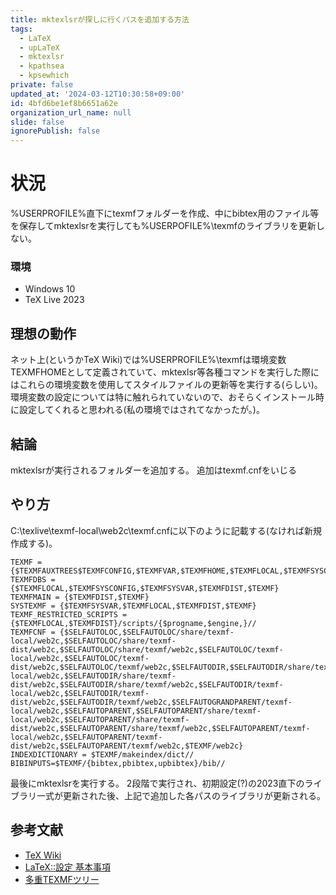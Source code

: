 ```yaml
---
title: mktexlsrが探しに行くパスを追加する方法
tags:
  - LaTeX
  - upLaTeX
  - mktexlsr
  - kpathsea
  - kpsewhich
private: false
updated_at: '2024-03-12T10:30:58+09:00'
id: 4bfd6be1ef8b6651a62e
organization_url_name: null
slide: false
ignorePublish: false
---
```

# 状況

%USERPROFILE%直下にtexmfフォルダーを作成、中にbibtex用のファイル等を保存してmktexlsrを実行しても%USERPOFILE%\texmfのライブラリを更新しない。

### 環境

- Windows 10
- TeX Live 2023

## 理想の動作

ネット上(というかTeX Wiki)では%USERPROFILE%\texmfは環境変数TEXMFHOMEとして定義されていて、mktexlsr等各種コマンドを実行した際にはこれらの環境変数を使用してスタイルファイルの更新等を実行する(らしい)。
環境変数の設定については特に触れられていないので、おそらくインストール時に設定してくれると思われる(私の環境ではされてなかったが。)。

## 結論

mktexlsrが実行されるフォルダーを追加する。
追加はtexmf.cnfをいじる

## やり方

C:\texlive\texmf-local\web2c\texmf.cnfに以下のように記載する(なければ新規作成する)。
```
TEXMF = {$TEXMFAUXTREES$TEXMFCONFIG,$TEXMFVAR,$TEXMFHOME,$TEXMFLOCAL,$TEXMFSYSCONFIG,$TEXMFSYSVAR,$TEXMFDIST}
TEXMFDBS = {$TEXMFLOCAL,$TEXMFSYSCONFIG,$TEXMFSYSVAR,$TEXMFDIST,$TEXMF}
TEXMFMAIN = {$TEXMFDIST,$TEXMF}
SYSTEXMF = {$TEXMFSYSVAR,$TEXMFLOCAL,$TEXMFDIST,$TEXMF}
TEXMF_RESTRICTED_SCRIPTS = {$TEXMFLOCAL,$TEXMFDIST}/scripts/{$progname,$engine,}//
TEXMFCNF = {$SELFAUTOLOC,$SELFAUTOLOC/share/texmf-local/web2c,$SELFAUTOLOC/share/texmf-dist/web2c,$SELFAUTOLOC/share/texmf/web2c,$SELFAUTOLOC/texmf-local/web2c,$SELFAUTOLOC/texmf-dist/web2c,$SELFAUTOLOC/texmf/web2c,$SELFAUTODIR,$SELFAUTODIR/share/texmf-local/web2c,$SELFAUTODIR/share/texmf-dist/web2c,$SELFAUTODIR/share/texmf/web2c,$SELFAUTODIR/texmf-local/web2c,$SELFAUTODIR/texmf-dist/web2c,$SELFAUTODIR/texmf/web2c,$SELFAUTOGRANDPARENT/texmf-local/web2c,$SELFAUTOPARENT,$SELFAUTOPARENT/share/texmf-local/web2c,$SELFAUTOPARENT/share/texmf-dist/web2c,$SELFAUTOPARENT/share/texmf/web2c,$SELFAUTOPARENT/texmf-local/web2c,$SELFAUTOPARENT/texmf-dist/web2c,$SELFAUTOPARENT/texmf/web2c,$TEXMF/web2c}
INDEXDICTIONARY = $TEXMF/makeindex/dict//
BIBINPUTS=$TEXMF/{bibtex,pbibtex,upbibtex}/bib//
```

最後にmktexlsrを実行する。
2段階で実行され、初期設定(?)の2023直下のライブラリ一式が更新された後、上記で追加した各パスのライブラリが更新される。

## 参考文献
- [TeX Wiki](https://texwiki.texjp.org/?TeX%20%E3%81%AE%E3%83%87%E3%82%A3%E3%83%AC%E3%82%AF%E3%83%88%E3%83%AA%E6%A7%8B%E6%88%90)
- [LaTeX::設定 基本事項](http://www.yamamo10.jp/yamamoto/comp/latex/settings/basic/index.php)
- [多重TEXMFツリー](https://tutimura.ath.cx/ptetex/?%C2%BF%BD%C5TEXMF%A5%C4%A5%EA%A1%BC)
